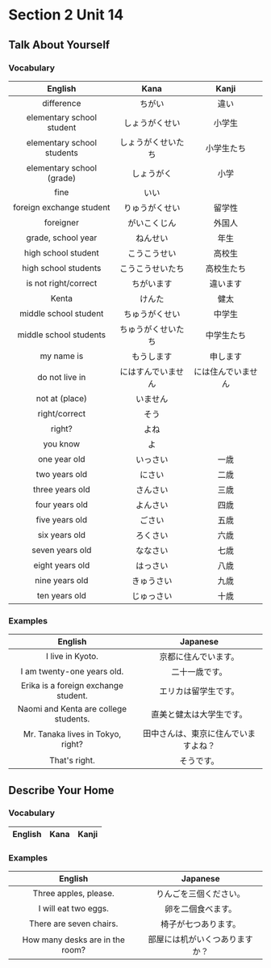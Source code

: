 # Section 2 Unit 14
## Talk About Yourself
### Vocabulary
| English | Kana | Kanji |
|:-------:|:----:|:-----:|
| difference | ちがい | 違い |
| elementary school student | しょうがくせい | 小学生 |
| elementary school students | しょうがくせいたち | 小学生たち |
| elementary school (grade) | しょうがく | 小学 |
| fine | いい | |
| foreign exchange student | りゅうがくせい | 留学性 |
| foreigner | がいこくじん | 外国人 |
| grade, school year | ねんせい | 年生 |
| high school student | こうこうせい | 高校生 |
| high school students | こうこうせいたち | 高校生たち |
| is not right/correct | ちがいます | 違います |
| Kenta | けんた | 健太 |
| middle school student | ちゅうがくせい | 中学生 |
| middle school students | ちゅうがくせいたち | 中学生たち |
| my name is | もうします | 申します |
| do not live in | にはすんでいません | には住んでいません |
| not at (place) | いません | |
| right/correct | そう | |
| right? | よね | |
| you know | よ | |
| one year old | いっさい | 一歳 |
| two years old | にさい | 二歳 |
| three years old | さんさい | 三歳 |
| four years old | よんさい | 四歳 |
| five years old | ごさい | 五歳 |
| six years old | ろくさい | 六歳 |
| seven years old | ななさい | 七歳 |
| eight years old | はっさい | 八歳 |
| nine years old | きゅうさい | 九歳 |
| ten years old | じゅっさい | 十歳 |

### Examples
| English | Japanese |
|:-------:|:--------:|
| I live in Kyoto. | 京都に住んでいます。 |
| I am twenty-one years old. | 二十一歳です。 |
| Erika is a foreign exchange student. | エリカは留学生です。 |
| Naomi and Kenta are college students. | 直美と健太は大学生です。 |
| Mr. Tanaka lives in Tokyo, right? | 田中さんは、東京に住んでいますよね？ |
| That's right. | そうです。 |

## Describe Your Home
### Vocabulary
| English | Kana | Kanji |
|:-------:|:----:|:-----:|

### Examples
| English | Japanese |
|:-------:|:--------:|
| Three apples, please. | りんごを三個ください。 |
| I will eat two eggs. | 卵を二個食べます。 |
| There are seven chairs. | 椅子が七つあります。 |
| How many desks are in the room? | 部屋には机がいくつありますか？ |
